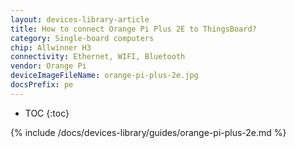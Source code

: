 ```yaml
---
layout: devices-library-article
title: How to connect Orange Pi Plus 2E to ThingsBoard?
category: Single-board computers
chip: Allwinner H3
connectivity: Ethernet, WIFI, Bluetooth
vendor: Orange Pi
deviceImageFileName: orange-pi-plus-2e.jpg
docsPrefix: pe
---
```



* TOC
{:toc}

{% include /docs/devices-library/guides/orange-pi-plus-2e.md %}